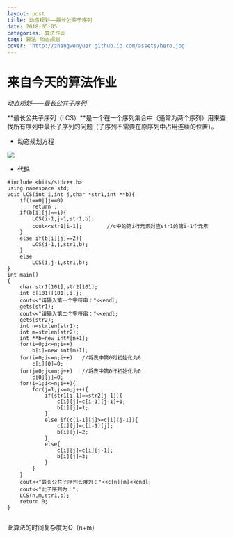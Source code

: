 ```yaml
---
layout: post
title: 动态规划——最长公共子序列
date: 2018-05-05
categories: 算法作业
tags: 算法 动态规划
cover: 'http://zhangwenyuer.github.io.com/assets/hero.jpg'
---
```

# 来自今天的算法作业

*动态规划——最长公共子序列*

**最长公共子序列（LCS）**是一个在一个序列集合中（通常为两个序列）用来查找所有序列中最长子序列的问题（子序列不需要在原序列中占用连续的位置）。



* 动态规划方程



![](https://zhangwenyuer.githup.io/assets/img/LCS.jpg?raw=true)


* 代码

``` clike
#include <bits/stdc++.h>
using namespace std;
void LCS(int i,int j,char *str1,int **b){
	if(i==0||j==0)
		return ;
	if(b[i][j]==1){
		LCS(i-1,j-1,str1,b);
		cout<<str1[i-1];		//c中的第i行元素对应str1的第i-1个元素
	}	
	else if(b[i][j]==2){
		LCS(i-1,j,str1,b);
	}
	else
		LCS(i,j-1,str1,b);
}
int main()
{
	char str1[101],str2[101];
	int c[101][101],i,j;
	cout<<"请输入第一个字符串："<<endl;
	gets(str1);
	cout<<"请输入第二个字符串："<<endl;
	gets(str2);
	int n=strlen(str1);
	int m=strlen(str2);
	int **b=new int*[n+1];  
    for(i=0;i<=n;i++)  
        b[i]=new int[m+1]; 
	for(i=0;i<=n;i++)	//将表中第0列初始化为0 
		c[i][0]=0;
	for(j=0;j<=m;j++)	//将表中第0行初始化为0	
		c[0][j]=0;	 
	for(i=1;i<=n;i++){
		for(j=1;j<=m;j++){
			if(str1[i-1]==str2[j-1]){
				c[i][j]=c[i-1][j-1]+1;
				b[i][j]=1;
			}
			else if(c[i-1][j]>=c[i][j-1]){
				c[i][j]=c[i-1][j];
				b[i][j]=2;
			}
			else{
				c[i][j]=c[i][j-1];
				b[i][j]=3;
			}
		}
	}	
	cout<<"最长公共子序列长度为："<<c[n][m]<<endl;
	cout<<"此子序列为：";
	LCS(n,m,str1,b); 
	return 0;	
} 


```
此算法的时间复杂度为O（n+m）